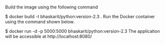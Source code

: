Build the image using the following command

$ docker build -t bhaskarit/python:version-2.3 .
Run the Docker container using the command shown below.

$ docker run -d -p 5000:5000 bhaskarit/python:version-2.3
The application will be accessible at http://localhost:8080/
